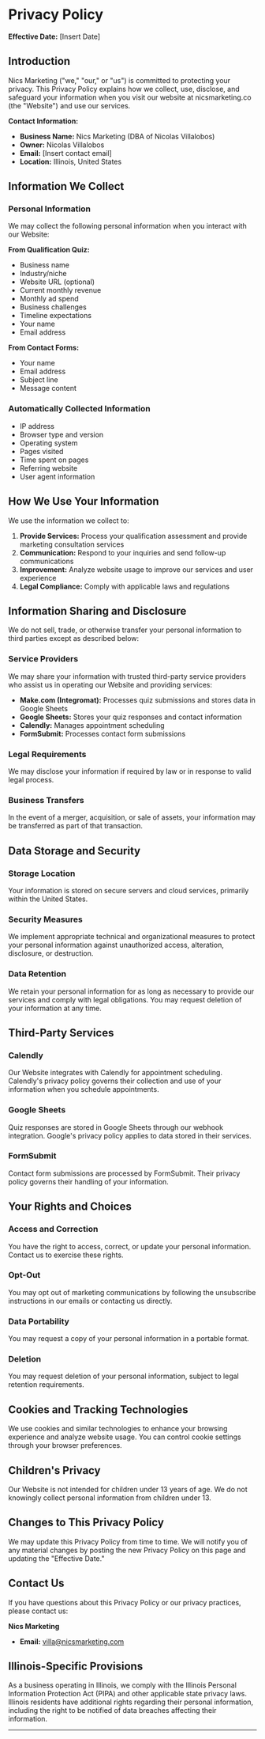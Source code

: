 # Privacy Policy

**Effective Date:** [Insert Date]

## Introduction

Nics Marketing ("we," "our," or "us") is committed to protecting your privacy. This Privacy Policy explains how we collect, use, disclose, and safeguard your information when you visit our website at nicsmarketing.co (the "Website") and use our services.

**Contact Information:**
- **Business Name:** Nics Marketing (DBA of Nicolas Villalobos)
- **Owner:** Nicolas Villalobos
- **Email:** [Insert contact email]
- **Location:** Illinois, United States

## Information We Collect

### Personal Information
We may collect the following personal information when you interact with our Website:

**From Qualification Quiz:**
- Business name
- Industry/niche
- Website URL (optional)
- Current monthly revenue
- Monthly ad spend
- Business challenges
- Timeline expectations
- Your name
- Email address

**From Contact Forms:**
- Your name
- Email address
- Subject line
- Message content

### Automatically Collected Information
- IP address
- Browser type and version
- Operating system
- Pages visited
- Time spent on pages
- Referring website
- User agent information

## How We Use Your Information

We use the information we collect to:

1. **Provide Services:** Process your qualification assessment and provide marketing consultation services
2. **Communication:** Respond to your inquiries and send follow-up communications
3. **Improvement:** Analyze website usage to improve our services and user experience
4. **Legal Compliance:** Comply with applicable laws and regulations

## Information Sharing and Disclosure

We do not sell, trade, or otherwise transfer your personal information to third parties except as described below:

### Service Providers
We may share your information with trusted third-party service providers who assist us in operating our Website and providing services:

- **Make.com (Integromat):** Processes quiz submissions and stores data in Google Sheets
- **Google Sheets:** Stores your quiz responses and contact information
- **Calendly:** Manages appointment scheduling
- **FormSubmit:** Processes contact form submissions

### Legal Requirements
We may disclose your information if required by law or in response to valid legal process.

### Business Transfers
In the event of a merger, acquisition, or sale of assets, your information may be transferred as part of that transaction.

## Data Storage and Security

### Storage Location
Your information is stored on secure servers and cloud services, primarily within the United States.

### Security Measures
We implement appropriate technical and organizational measures to protect your personal information against unauthorized access, alteration, disclosure, or destruction.

### Data Retention
We retain your personal information for as long as necessary to provide our services and comply with legal obligations. You may request deletion of your information at any time.

## Third-Party Services

### Calendly
Our Website integrates with Calendly for appointment scheduling. Calendly's privacy policy governs their collection and use of your information when you schedule appointments.

### Google Sheets
Quiz responses are stored in Google Sheets through our webhook integration. Google's privacy policy applies to data stored in their services.

### FormSubmit
Contact form submissions are processed by FormSubmit. Their privacy policy governs their handling of your information.

## Your Rights and Choices

### Access and Correction
You have the right to access, correct, or update your personal information. Contact us to exercise these rights.

### Opt-Out
You may opt out of marketing communications by following the unsubscribe instructions in our emails or contacting us directly.

### Data Portability
You may request a copy of your personal information in a portable format.

### Deletion
You may request deletion of your personal information, subject to legal retention requirements.

## Cookies and Tracking Technologies

We use cookies and similar technologies to enhance your browsing experience and analyze website usage. You can control cookie settings through your browser preferences.

## Children's Privacy

Our Website is not intended for children under 13 years of age. We do not knowingly collect personal information from children under 13.

## Changes to This Privacy Policy

We may update this Privacy Policy from time to time. We will notify you of any material changes by posting the new Privacy Policy on this page and updating the "Effective Date."

## Contact Us

If you have questions about this Privacy Policy or our privacy practices, please contact us:

**Nics Marketing**
- **Email:** villa@nicsmarketing.com


## Illinois-Specific Provisions

As a business operating in Illinois, we comply with the Illinois Personal Information Protection Act (PIPA) and other applicable state privacy laws. Illinois residents have additional rights regarding their personal information, including the right to be notified of data breaches affecting their information.

---

